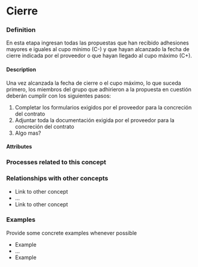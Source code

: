 Cierre
======

### Definition
En esta etapa ingresan todas las propuestas que han recibido adhesiones mayores e iguales al cupo mínimo (C-) y que hayan alcanzado la fecha de cierre indicada por el proveedor o que hayan llegado al cupo máximo (C+).

#### Description
Una vez alcanzada la fecha de cierre o el cupo máximo, lo que suceda primero, los miembros del grupo que adhirieron a la propuesta en cuestión deberán cumplir con los siguientes pasos:

1. Completar los formularios exigidos por el proveedor para la concreción del contrato
2. Adjuntar toda la documentación exigida por el proveedor para la concreción del contrato
3. Algo mas?

#### Attributes
	
### Processes related to this concept

### Relationships with other concepts
* Link to other concept 
* ...
* Link to other concept

### Examples 

Provide some concrete examples whenever possible
* Example 
* ...
* Example